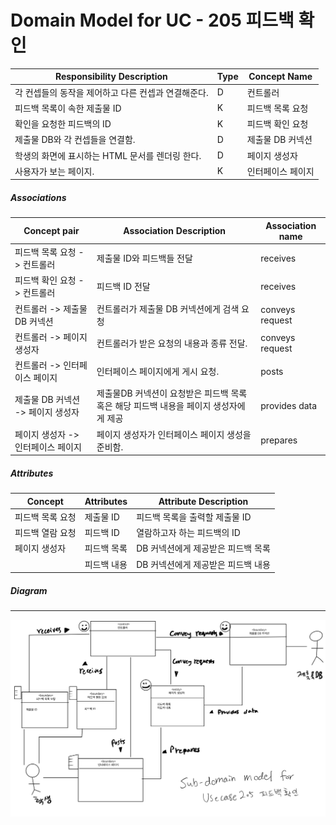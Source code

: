 # Domain Model for UC - 205 피드백 확인

| Responsibility Description                          | Type | Concept Name      |
| --------------------------------------------------- | ---- | ----------------- |
| 각 컨셉들의 동작을 제어하고 다른 컨셉과 연결해준다. | D    | 컨트롤러          |
| 피드백 목록이 속한 제출물 ID              | K    | 피드백 목록 요청   |
| 확인을 요청한 피드백의 ID                     | K    | 피드백 확인 요청    |
| 제출물 DB와 각 컨셉들을 연결함.                       | D    | 제출물 DB 커넥션    |
| 학생의 화면에 표시하는 HTML 문서를 렌더링 한다.   | D    | 페이지 생성자     |
| 사용자가 보는 페이지.                               | K    | 인터페이스 페이지 |

##### Associations

| Concept pair                       | Association Description                                      | Association name |
| ---------------------------------- | ------------------------------------------------------------ | ---------------- |
| 피드백 목록 요청 -> 컨트롤러         | 제출물 ID와 피드백들 전달                                             | receives         |
| 피드백 확인 요청 -> 컨트롤러         | 피드백 ID 전달                                          | receives         |
| 컨트롤러 -> 제출물 DB 커넥션         | 컨트롤러가 제출물 DB 커넥션에게 검색 요청                      | conveys request  |
| 컨트롤러 -> 페이지 생성자          | 컨트롤러가 받은 요청의 내용과 종류 전달.                     | conveys request  |
| 컨트롤러 -> 인터페이스 페이지      | 인터페이스 페이지에게 게시 요청.                             | posts            |
| 제출물 DB 커넥션 -> 페이지 생성자    | 제출물DB 커넥션이 요청받은 피드백 목록 혹은 해당 피드백 내용을 페이지 생성자에게 제공 | provides data    |
| 페이지 생성자 -> 인터페이스 페이지 | 페이지 생성자가 인터페이스 페이지 생성을 준비함.             | prepares        |

##### Attributes

| Concept        | Attributes       | Attribute Description                     |
| -------------- | ---------------- | ----------------------------------------- |
| 피드백 목록 요청 | 제출물 ID      | 피드백 목록을 출력할 제출물 ID            |
| 피드백 열람 요청 | 피드백 ID   | 열람하고자 하는 피드백의 ID          |
| 페이지 생성자  | 피드백 목록        | DB 커넥션에게 제공받은 피드백 목록        |
|                | 피드백 내용 | DB 커넥션에게 제공받은 피드백 내용 |



##### Diagram
-------
![DM205](https://github.com/SSSSEN666789/SPAMS/blob/main/Domain%20Model/Module2_Students/img/DM205.jpg)